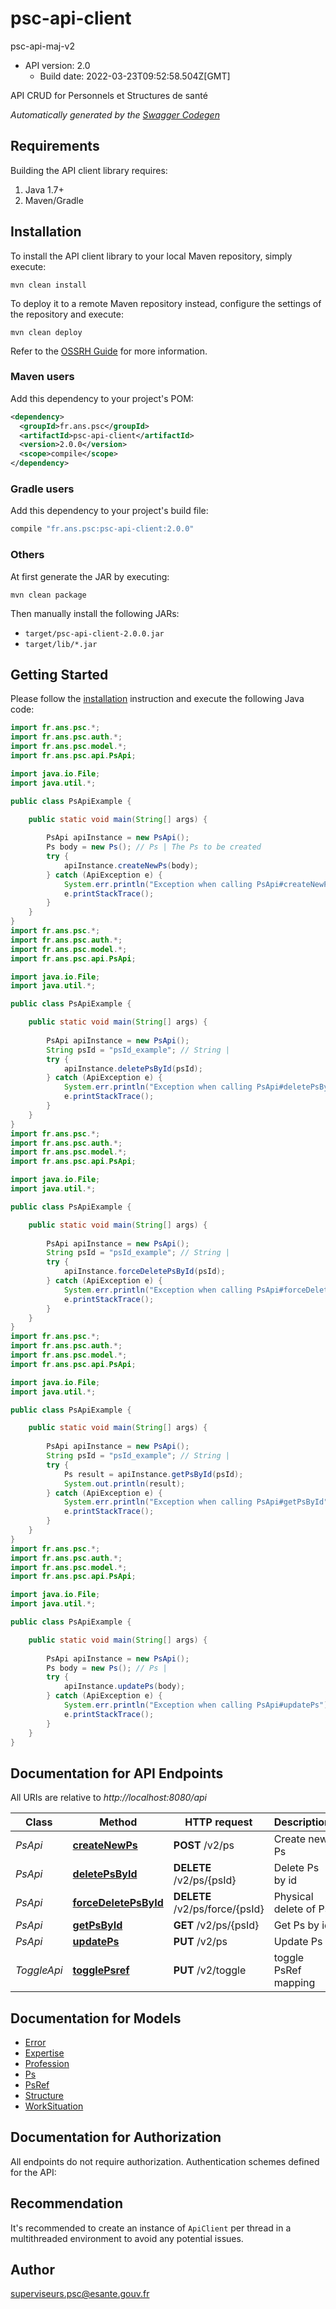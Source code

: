 # psc-api-client

psc-api-maj-v2
- API version: 2.0
  - Build date: 2022-03-23T09:52:58.504Z[GMT]

API CRUD for Personnels et Structures de santé


*Automatically generated by the [Swagger Codegen](https://github.com/swagger-api/swagger-codegen)*


## Requirements

Building the API client library requires:
1. Java 1.7+
2. Maven/Gradle

## Installation

To install the API client library to your local Maven repository, simply execute:

```shell
mvn clean install
```

To deploy it to a remote Maven repository instead, configure the settings of the repository and execute:

```shell
mvn clean deploy
```

Refer to the [OSSRH Guide](http://central.sonatype.org/pages/ossrh-guide.html) for more information.

### Maven users

Add this dependency to your project's POM:

```xml
<dependency>
  <groupId>fr.ans.psc</groupId>
  <artifactId>psc-api-client</artifactId>
  <version>2.0.0</version>
  <scope>compile</scope>
</dependency>
```

### Gradle users

Add this dependency to your project's build file:

```groovy
compile "fr.ans.psc:psc-api-client:2.0.0"
```

### Others

At first generate the JAR by executing:

```shell
mvn clean package
```

Then manually install the following JARs:

* `target/psc-api-client-2.0.0.jar`
* `target/lib/*.jar`

## Getting Started

Please follow the [installation](#installation) instruction and execute the following Java code:

```java
import fr.ans.psc.*;
import fr.ans.psc.auth.*;
import fr.ans.psc.model.*;
import fr.ans.psc.api.PsApi;

import java.io.File;
import java.util.*;

public class PsApiExample {

    public static void main(String[] args) {
        
        PsApi apiInstance = new PsApi();
        Ps body = new Ps(); // Ps | The Ps to be created
        try {
            apiInstance.createNewPs(body);
        } catch (ApiException e) {
            System.err.println("Exception when calling PsApi#createNewPs");
            e.printStackTrace();
        }
    }
}
import fr.ans.psc.*;
import fr.ans.psc.auth.*;
import fr.ans.psc.model.*;
import fr.ans.psc.api.PsApi;

import java.io.File;
import java.util.*;

public class PsApiExample {

    public static void main(String[] args) {
        
        PsApi apiInstance = new PsApi();
        String psId = "psId_example"; // String | 
        try {
            apiInstance.deletePsById(psId);
        } catch (ApiException e) {
            System.err.println("Exception when calling PsApi#deletePsById");
            e.printStackTrace();
        }
    }
}
import fr.ans.psc.*;
import fr.ans.psc.auth.*;
import fr.ans.psc.model.*;
import fr.ans.psc.api.PsApi;

import java.io.File;
import java.util.*;

public class PsApiExample {

    public static void main(String[] args) {
        
        PsApi apiInstance = new PsApi();
        String psId = "psId_example"; // String | 
        try {
            apiInstance.forceDeletePsById(psId);
        } catch (ApiException e) {
            System.err.println("Exception when calling PsApi#forceDeletePsById");
            e.printStackTrace();
        }
    }
}
import fr.ans.psc.*;
import fr.ans.psc.auth.*;
import fr.ans.psc.model.*;
import fr.ans.psc.api.PsApi;

import java.io.File;
import java.util.*;

public class PsApiExample {

    public static void main(String[] args) {
        
        PsApi apiInstance = new PsApi();
        String psId = "psId_example"; // String | 
        try {
            Ps result = apiInstance.getPsById(psId);
            System.out.println(result);
        } catch (ApiException e) {
            System.err.println("Exception when calling PsApi#getPsById");
            e.printStackTrace();
        }
    }
}
import fr.ans.psc.*;
import fr.ans.psc.auth.*;
import fr.ans.psc.model.*;
import fr.ans.psc.api.PsApi;

import java.io.File;
import java.util.*;

public class PsApiExample {

    public static void main(String[] args) {
        
        PsApi apiInstance = new PsApi();
        Ps body = new Ps(); // Ps | 
        try {
            apiInstance.updatePs(body);
        } catch (ApiException e) {
            System.err.println("Exception when calling PsApi#updatePs");
            e.printStackTrace();
        }
    }
}
```

## Documentation for API Endpoints

All URIs are relative to *http://localhost:8080/api*

Class | Method | HTTP request | Description
------------ | ------------- | ------------- | -------------
*PsApi* | [**createNewPs**](docs/PsApi.md#createNewPs) | **POST** /v2/ps | Create new Ps
*PsApi* | [**deletePsById**](docs/PsApi.md#deletePsById) | **DELETE** /v2/ps/{psId} | Delete Ps by id
*PsApi* | [**forceDeletePsById**](docs/PsApi.md#forceDeletePsById) | **DELETE** /v2/ps/force/{psId} | Physical delete of Ps
*PsApi* | [**getPsById**](docs/PsApi.md#getPsById) | **GET** /v2/ps/{psId} | Get Ps by id
*PsApi* | [**updatePs**](docs/PsApi.md#updatePs) | **PUT** /v2/ps | Update Ps
*ToggleApi* | [**togglePsref**](docs/ToggleApi.md#togglePsref) | **PUT** /v2/toggle | toggle PsRef mapping

## Documentation for Models

 - [Error](docs/Error.md)
 - [Expertise](docs/Expertise.md)
 - [Profession](docs/Profession.md)
 - [Ps](docs/Ps.md)
 - [PsRef](docs/PsRef.md)
 - [Structure](docs/Structure.md)
 - [WorkSituation](docs/WorkSituation.md)

## Documentation for Authorization

All endpoints do not require authorization.
Authentication schemes defined for the API:

## Recommendation

It's recommended to create an instance of `ApiClient` per thread in a multithreaded environment to avoid any potential issues.

## Author

superviseurs.psc@esante.gouv.fr
